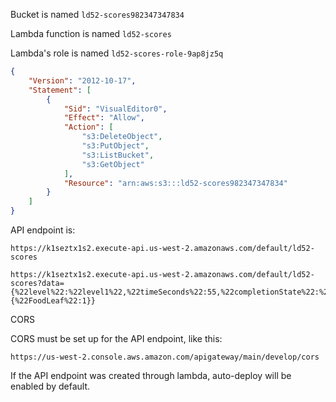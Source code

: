 Bucket is named `ld52-scores982347347834`

Lambda function is named `ld52-scores`

Lambda's role is named `ld52-scores-role-9ap8jz5q`

```json
{
    "Version": "2012-10-17",
    "Statement": [
        {
            "Sid": "VisualEditor0",
            "Effect": "Allow",
            "Action": [
                "s3:DeleteObject",
                "s3:PutObject",
                "s3:ListBucket",
                "s3:GetObject"
            ],
            "Resource": "arn:aws:s3:::ld52-scores982347347834"
        }
    ]
}
```


API endpoint is:

    https://k1seztx1s2.execute-api.us-west-2.amazonaws.com/default/ld52-scores

    https://k1seztx1s2.execute-api.us-west-2.amazonaws.com/default/ld52-scores?data={%22level%22:%22level1%22,%22timeSeconds%22:55,%22completionState%22:%22goalReached%22,%22harvested%22:{%22FoodLeaf%22:1}}

CORS

CORS must be set up for the API endpoint, like this:

    https://us-west-2.console.aws.amazon.com/apigateway/main/develop/cors

If the API endpoint was created through lambda, auto-deploy will be enabled by default.

